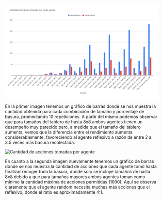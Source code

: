 ![Cantidad de basura recolectada por agente](<images/Cantidad de basura limpiada por cada agente.png>)

En la primer imagen tenemos un gráfico de barras donde se nos muestra la cantidad obtenida para cada combinación de tamaño y porcentaje de basura, promediando 10 repeticiones. A partir del mismo podemos observar que para tamaños del tablero de hasta 8x8 ambos agentes tienen un desempeño muy parecido pero, a medida que el tamaño del tablero aumenta, vemos que la diferencia entre el rendimiento aumenta considerablemente, favoreciendo al agente reflexivo a razón de entre 2 a 3.5 veces más basura recolectada.

![Cantidad de acciones tomadas por agente](<images/Cantidad de acciones tomadas por cada agente (hasta tamaño 8x8).png>)

En cuanto a la segunda imagen nuevamente tenemos un gráfico de barras donde se nos muestra la cantidad de acciones que cada agente tomó hasta finalizar recoger toda la basura, donde solo se incluye tamaños de hasta 8x8 debido a que para tamaños mayores ambos agentes toman como mínimo la cantidad máxima de acciones permitidas (1000). Aquí se observa claramente que el agente random necesita muchas más acciones que el reflexivo, donde el ratio es aproximadamente 4:1.
